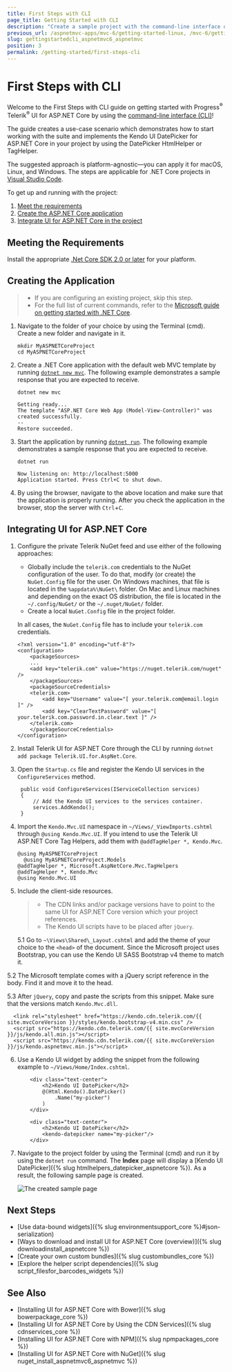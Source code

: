 ```yaml
---
title: First Steps with CLI
page_title: Getting Started with CLI
description: "Create a sample project with the command-line interface on any platform with Progress Telerik UI for ASP.NET Core (aka MVC 6 or ASP.NET Core MVC)."
previous_url: /aspnetmvc-apps/mvc-6/getting-started-linux, /mvc-6/getting-started-linux, /getting-started/getting-started-linux, /getting-started/getting-started-vscode, /getting-started/getting-started-cli
slug: gettingstartedcli_aspnetmvc6_aspnetmvc
position: 3
permalink: /getting-started/first-steps-cli
---
```


# First Steps with CLI

Welcome to the First Steps with CLI guide on getting started with Progress<sup>®</sup> Telerik<sup>®</sup> UI for ASP.NET Core by using the [command-line interface (CLI)](https://docs.microsoft.com/en-us/dotnet/core/tools/?tabs=netcore2x)!

The guide creates a use-case scenario which demonstrates how to start working with the suite and implements the Kendo UI DatePicker for ASP.NET Core in your project by using the DatePicker HtmlHelper or TagHelper.

The suggested approach is platform-agnostic&mdash;you can apply it for macOS, Linux, and Windows. The steps are applicable for .NET Core projects in [Visual Studio Code](https://code.visualstudio.com/).

To get up and running with the project:

1. [Meet the requirements](#meeting-the-requirements)
1. [Create the ASP.NET Core application](#creating-the-application)
1. [Integrate UI for ASP.NET Core in the project](#integrating-ui-for-aspnet-core)

## Meeting the Requirements

Install the appropriate [.Net Core SDK 2.0 or later](https://www.microsoft.com/net/download/all) for your platform.

## Creating the Application

> * If you are configuring an existing project, skip this step.
> * For the full list of current commands, refer to the [Microsoft guide on getting started with .NET Core](https://docs.asp.net/en/latest/getting-started.html).

1. Navigate to the folder of your choice by using the Terminal (cmd). Create a new folder and navigate in it.

      ```
      mkdir MyASPNETCoreProject
      cd MyASPNETCoreProject
      ```

2. Create a .NET Core application with the default web MVC template by running [`dotnet new mvc`](https://docs.microsoft.com/en-us/dotnet/core/tools/dotnet-new). The following example demonstrates a sample response that you are expected to receive.

      ```
      dotnet new mvc

      Getting ready...
      The template "ASP.NET Core Web App (Model-View-Controller)" was created successfully.
      --
      Restore succeeded.
      ```

3. Start the application by running [`dotnet run`](https://docs.microsoft.com/en-us/dotnet/core/tools/dotnet-run). The following example demonstrates a sample response that you are expected to receive.

      ```
      dotnet run

      Now listening on: http://localhost:5000
      Application started. Press Ctrl+C to shut down.
      ```

4. By using the browser, navigate to the above location and make sure that the application is properly running. After you check the application in the browser, stop the server with `Ctrl`+`C`.

## Integrating UI for ASP.NET Core

1. Configure the private Telerik NuGet feed and use either of the following approaches:

    * Globally include the `telerik.com` credentials to the NuGet configuration of the user. To do that, modify (or create) the `NuGet.Config` file for the user. On Windows machines, that file is located in the `%appdata%\NuGet\` folder. On Mac and Linux machines and depending on the exact OS distribution, the file is located in the `~/.config/NuGet/` or the `~/.nuget/NuGet/` folder.
    * Create a local `NuGet.Config` file in the project folder.

    In all cases, the `NuGet.Config` file has to include your `telerik.com` credentials.

      ```
      <?xml version="1.0" encoding="utf-8"?>
      <configuration>
          <packageSources>
          ...
          <add key="telerik.com" value="https://nuget.telerik.com/nuget" />
          </packageSources>
          <packageSourceCredentials>
          <telerik.com>
              <add key="Username" value="[ your.telerik.com@email.login ]" />
              <add key="ClearTextPassword" value="[ your.telerik.com.password.in.clear.text ]" />
          </telerik.com>
          </packageSourceCredentials>
      </configuration>
      ```

2. Install Telerik UI for ASP.NET Core through the CLI by running `dotnet add package Telerik.UI.for.AspNet.Core`.
3. Open the `Startup.cs` file and register the Kendo UI services in the `ConfigureServices` method.

	    public void ConfigureServices(IServiceCollection services)
	    {
	    	// Add the Kendo UI services to the services container.
	    	services.AddKendo();
	    }

4. Import the `Kendo.Mvc.UI` namespace in `~/Views/_ViewImports.cshtml` through `@using Kendo.Mvc.UI`. If you intend to use the Telerik UI ASP.NET Core Tag Helpers, add them with `@addTagHelper *, Kendo.Mvc`.

      ```
      @using MyASPNETCoreProject
	    @using MyASPNETCoreProject.Models
      @addTagHelper *, Microsoft.AspNetCore.Mvc.TagHelpers
      @addTagHelper *, Kendo.Mvc
      @using Kendo.Mvc.UI
      ```

5. Include the client-side resources.

	> * The CDN links and/or package versions have to point to the same UI for ASP.NET Core version which your project references.
	> * The Kendo UI scripts have to be placed after `jQuery`.

	5.1 Go to `~\Views\Shared\_Layout.cshtml` and add the theme of your choice to the `<head>` of the document. Since the Microsoft project uses Bootstrap, you can use the Kendo UI SASS Bootstrap v4 theme to match it.

  5.2 The Microsoft template comes with a jQuery script reference in the body. Find it and move it to the head.

  5.3 After `jQuery`, copy and paste the scripts from this snippet. Make sure that the versions match `Kendo.Mvc.dll`.

      <link rel="stylesheet" href="https://kendo.cdn.telerik.com/{{ site.mvcCoreVersion }}/styles/kendo.bootstrap-v4.min.css" />
      <script src="https://kendo.cdn.telerik.com/{{ site.mvcCoreVersion }}/js/kendo.all.min.js"></script>   
      <script src="https://kendo.cdn.telerik.com/{{ site.mvcCoreVersion }}/js/kendo.aspnetmvc.min.js"></script>

6. Use a Kendo UI widget by adding the snippet from the following example to `~/Views/Home/Index.cshtml`.

	```tab-HtmlHelper
		<div class="text-center">
    		<h2>Kendo UI DatePicker</h2>
    		@(Html.Kendo().DatePicker()
       			.Name("my-picker")
    		)
		</div>
	```
	```tab-TagHelper
		<div class="text-center">
    		<h2>Kendo UI DatePicker</h2>
			<kendo-datepicker name="my-picker"/>
		</div>
	```

7. Navigate to the project folder by using the Terminal (cmd) and run it by using the `dotnet run` command. The **Index** page will display a [Kendo UI DatePicker]({% slug htmlhelpers_datepicker_aspnetcore %}). As a result, the following sample page is created.

    ![The created sample page](../getting-started-core/images/sample-page.png)

## Next Steps

* [Use data-bound widgets]({% slug environmentsupport_core %}#json-serialization)
* [Ways to download and install UI for ASP.NET Core (overview)]({% slug downloadinstall_aspnetcore %})
* [Create your own custom bundles]({% slug custombundles_core %})
* [Explore the helper script dependencies]({% slug script_filesfor_barcodes_widgets %})

## See Also

* [Installing UI for ASP.NET Core with Bower]({% slug bowerpackage_core %})
* [Installing UI for ASP.NET Core by Using the CDN Services]({% slug cdnservices_core %})
* [Installing UI for ASP.NET Core with NPM]({% slug npmpackages_core %})
* [Installing UI for ASP.NET Core with NuGet]({% slug nuget_install_aspnetmvc6_aspnetmvc %})
